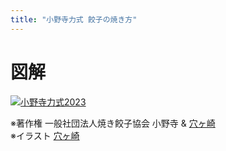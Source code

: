 ```yaml
---
title: "小野寺力式 餃子の焼き方"
---
```


# 図解

<a href="/how/onodera2023.pdf" download>![小野寺力式2023](/how/onodera2023.svg)</a>

※著作権 一般社団法人焼き餃子協会 小野寺 &amp; [穴ヶ崎](https://linktr.ee/anaskull_01)  
※イラスト [穴ヶ崎](https://linktr.ee/anaskull_01)
